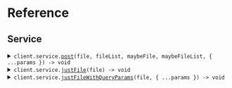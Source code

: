 # Reference

## Service

<details><summary><code>client.service.<a href="/src/api/resources/service/client/Client.ts">post</a>(file, fileList, maybeFile, maybeFileList, { ...params }) -> void</code></summary>
<dl>
<dd>

#### 🔌 Usage

<dl>
<dd>

<dl>
<dd>

```typescript
await client.service.post(
    fs.createReadStream("/path/to/your/file"),
    [fs.createReadStream("/path/to/your/file")],
    fs.createReadStream("/path/to/your/file"),
    [fs.createReadStream("/path/to/your/file")],
    {}
);
```

</dd>
</dl>
</dd>
</dl>

#### ⚙️ Parameters

<dl>
<dd>

<dl>
<dd>

**file:** `File | fs.ReadStream`

</dd>
</dl>

<dl>
<dd>

**fileList:** `File[] | fs.ReadStream[]`

</dd>
</dl>

<dl>
<dd>

**maybeFile:** `File | fs.ReadStream | undefined`

</dd>
</dl>

<dl>
<dd>

**maybeFileList:** `File[] | fs.ReadStream[] | undefined`

</dd>
</dl>

<dl>
<dd>

**request:** `SeedFileUpload.MyRequest`

</dd>
</dl>

<dl>
<dd>

**requestOptions:** `Service.RequestOptions`

</dd>
</dl>
</dd>
</dl>

</dd>
</dl>
</details>

<details><summary><code>client.service.<a href="/src/api/resources/service/client/Client.ts">justFile</a>(file) -> void</code></summary>
<dl>
<dd>

#### 🔌 Usage

<dl>
<dd>

<dl>
<dd>

```typescript
await client.service.justFile(fs.createReadStream("/path/to/your/file"));
```

</dd>
</dl>
</dd>
</dl>

#### ⚙️ Parameters

<dl>
<dd>

<dl>
<dd>

**file:** `File | fs.ReadStream`

</dd>
</dl>

<dl>
<dd>

**requestOptions:** `Service.RequestOptions`

</dd>
</dl>
</dd>
</dl>

</dd>
</dl>
</details>

<details><summary><code>client.service.<a href="/src/api/resources/service/client/Client.ts">justFileWithQueryParams</a>(file, { ...params }) -> void</code></summary>
<dl>
<dd>

#### 🔌 Usage

<dl>
<dd>

<dl>
<dd>

```typescript
await client.service.justFileWithQueryParams(fs.createReadStream("/path/to/your/file"), {
    maybeString: "string",
    integer: 1,
    maybeInteger: 1,
    listOfStrings: "string",
    optionalListOfStrings: "string",
});
```

</dd>
</dl>
</dd>
</dl>

#### ⚙️ Parameters

<dl>
<dd>

<dl>
<dd>

**file:** `File | fs.ReadStream`

</dd>
</dl>

<dl>
<dd>

**request:** `SeedFileUpload.JustFileWithQueryParamsRequet`

</dd>
</dl>

<dl>
<dd>

**requestOptions:** `Service.RequestOptions`

</dd>
</dl>
</dd>
</dl>

</dd>
</dl>
</details>
